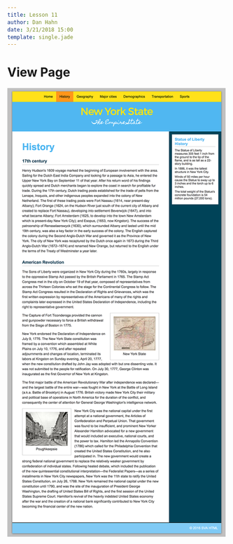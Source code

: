```yaml
---
title: Lesson 11
author: Dan Hahn
date: 3/21/2018 15:00
template: single.jade
---
```


# View Page

![](../pages/final-project1.png)
